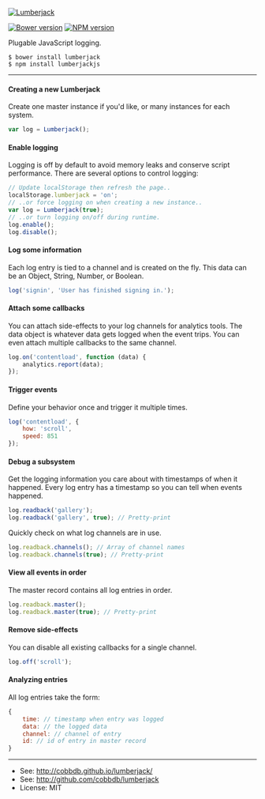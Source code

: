 [![Lumberjack](http://i.imgur.com/d0rKge1.png)](https://cobbdb.github.io/lumberjack)

[![Bower version](https://badge.fury.io/bo/lumberjack.svg)](http://badge.fury.io/bo/lumberjack) [![NPM version](https://badge.fury.io/js/lumberjackjs.svg)](http://badge.fury.io/js/lumberjackjs)

Plugable JavaScript logging.

    $ bower install lumberjack
    $ npm install lumberjackjs

-------------
#### Creating a new Lumberjack
Create one master instance if you'd like, or many instances for each system.
```javascript
var log = Lumberjack();
```

#### Enable logging
Logging is off by default to avoid memory leaks and conserve script performance.
There are several options to control logging:
```javascript
// Update localStorage then refresh the page..
localStorage.lumberjack = 'on';
// ..or force logging on when creating a new instance..
var log = Lumberjack(true);
// ..or turn logging on/off during runtime.
log.enable();
log.disable();
```

#### Log some information
Each log entry is tied to a channel and is created on the fly. This data
can be an Object, String, Number, or Boolean.
```javascript
log('signin', 'User has finished signing in.');
```

#### Attach some callbacks
You can attach side-effects to your log channels for analytics tools.
The data object is whatever data gets logged when the event trips.
You can even attach multiple callbacks to the same channel.
```javascript
log.on('contentload', function (data) {
    analytics.report(data);
});
```

#### Trigger events
Define your behavior once and trigger it multiple times.
```javascript
log('contentload', {
    how: 'scroll',
    speed: 851
});
```

#### Debug a subsystem
Get the logging information you care about with timestamps of when it happened.
Every log entry has a timestamp so you can tell when events happened.
```javascript
log.readback('gallery');
log.readback('gallery', true); // Pretty-print
```

Quickly check on what log channels are in use.
```javascript
log.readback.channels(); // Array of channel names
log.readback.channels(true); // Pretty-print
```

#### View all events in order
The master record contains all log entries in order.
```javascript
log.readback.master();
log.readback.master(true); // Pretty-print
```

#### Remove side-effects
You can disable all existing callbacks for a single channel.
```javascript
log.off('scroll');
```

#### Analyzing entries
All log entries take the form:
```javascript
{
    time: // timestamp when entry was logged
    data: // the logged data
    channel: // channel of entry
    id: // id of entry in master record
}
```

---------
* See: http://cobbdb.github.io/lumberjack/
* See: http://github.com/cobbdb/lumberjack
* License: MIT
